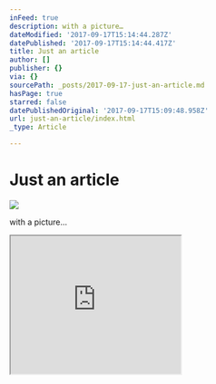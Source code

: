 ```yaml
---
inFeed: true
description: with a picture…
dateModified: '2017-09-17T15:14:44.287Z'
datePublished: '2017-09-17T15:14:44.417Z'
title: Just an article
author: []
publisher: {}
via: {}
sourcePath: _posts/2017-09-17-just-an-article.md
hasPage: true
starred: false
datePublishedOriginal: '2017-09-17T15:09:48.958Z'
url: just-an-article/index.html
_type: Article

---
```

# Just an article
![](https://the-grid-user-content.s3-us-west-2.amazonaws.com/e0261adb-1663-423e-90af-a77dfbc2a12e.png)

with a picture...

<iframe src="https://the-grid.github.io/ed-userhtml/?g=eJxFzEsOwiAQANCrNF24KyNa4ydQr-ANzIBjmaZQAmO4vivjO8Az2IVCb9sHkVxvABJoLvxSyKC3RLB8qgyYBizCfiW414CFbOYkVKjKLjmr-8lwnLta_D9qrSnnGJ3yW4S6ecY1gh6vp_N42R-Oz8evUDnNBnD6AoEtMFY" height="244" style=""></iframe>